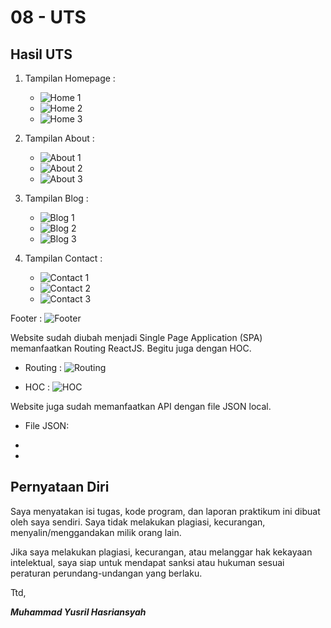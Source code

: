 # 08 - UTS


## Hasil UTS

1. Tampilan Homepage :
    - ![Home 1](img/home-1.png)
    - ![Home 2](img/home-2.png)
    - ![Home 3](img/home-3.png)

2. Tampilan About :
    - ![About 1](img/about-1.png)
    - ![About 2](img/about-2.png)
    - ![About 3](img/about-3.png)

3. Tampilan Blog :
    - ![Blog 1](img/blog-1.png)
    - ![Blog 2](img/blog-2.png)
    - ![Blog 3](img/blog-3.png)

4. Tampilan Contact :
    - ![Contact 1](img/contact-1.png)
    - ![Contact 2](img/contact-2.png)
    - ![Contact 3](img/contact-3.png)

Footer : ![Footer](img/footer.png)

Website sudah diubah menjadi Single Page Application (SPA) memanfaatkan Routing ReactJS. Begitu juga dengan HOC.

- Routing :
![Routing](img/routing.png)

- HOC :
![HOC](img/hoc.png)

Website juga sudah memanfaatkan API dengan file JSON local.

- File JSON:

- 

- 


## Pernyataan Diri

Saya menyatakan isi tugas, kode program, dan laporan praktikum ini dibuat oleh saya sendiri. Saya tidak melakukan plagiasi, kecurangan, menyalin/menggandakan milik orang lain.

Jika saya melakukan plagiasi, kecurangan, atau melanggar hak kekayaan intelektual, saya siap untuk mendapat sanksi atau hukuman sesuai peraturan perundang-undangan yang berlaku.

Ttd,

***Muhammad Yusril Hasriansyah***
